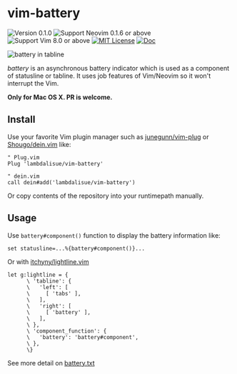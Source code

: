 vim-battery
==============================================================================
![Version 0.1.0](https://img.shields.io/badge/version-0.1.0-yellow.svg?style=flat-square)
![Support Neovim 0.1.6 or above](https://img.shields.io/badge/support-Neovim%200.1.6%20or%20above-green.svg?style=flat-square)
![Support Vim 8.0 or above](https://img.shields.io/badge/support-Vim%208.0.0%20or%20above-yellowgreen.svg?style=flat-square)
[![MIT License](https://img.shields.io/badge/license-MIT-blue.svg?style=flat-square)](LICENSE)
[![Doc](https://img.shields.io/badge/doc-%3Ah%20battery-orange.svg?style=flat-square)](doc/battery.txt)

![battery in tabline](https://photos-2.dropbox.com/t/2/AACN0epZgqwK8vG0iw4gGF29Rie4Wj44ulbDcEY-HPdj2A/12/1529319/png/32x32/1/_/1/2/Screenshot%202016-10-22%2005.00.18.png/EIe6oQEYlIPs2gQgAigC/TWprLR6YpGRIsf3qfWjRGAw-wNagYxAtnsBX41qnzyU?size=1280x960&size_mode=3)

*battery* is an asynchronous battery indicator which is used as a component of statusline or tabline.
It uses job features of Vim/Neovim so it won't interrupt the Vim.

**Only for Mac OS X. PR is welcome.**

Install
-------------------------------------------------------------------------------
Use your favorite Vim plugin manager such as [junegunn/vim-plug] or [Shougo/dein.vim] like:

```vim
" Plug.vim
Plug 'lambdalisue/vim-battery'

" dein.vim
call dein#add('lambdalisue/vim-battery')
```

Or copy contents of the repository into your runtimepath manually.

[junegunn/vim-plug]: https://github.com/junegunn/vim-plug
[Shougo/dein.vim]: https://github.com/Shougo/dein.vim


Usage
-------------------------------------------------------------------------------

Use `battery#component()` function to display the battery information like:

```vim
set statusline=...%{battery#component()}...
```

Or with [itchyny/lightline.vim](https://github.com/itchyny/lightline.vim)

```vim
let g:lightline = {
      \ 'tabline': {
      \   'left': [
      \     [ 'tabs' ],
      \   ],
      \   'right': [
      \     [ 'battery' ],
      \   ],
      \ },
      \ 'component_function': {
      \   'battery': 'battery#component',
      \ },
      \}
```

See more detail on [battery.txt](./doc/battery.txt)
